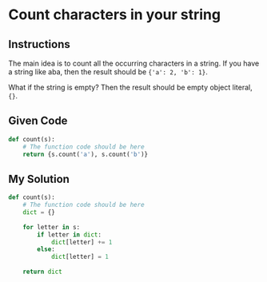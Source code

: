 # Count characters in your string

## Instructions

The main idea is to count all the occurring characters in a string. If you have a string like aba, then the result should be `{'a': 2, 'b': 1}`.

What if the string is empty? Then the result should be empty object literal, `{}`.

## Given Code
```python
def count(s):
    # The function code should be here
    return {s.count('a'), s.count('b')}
```

## My Solution
```python
def count(s):
    # The function code should be here
    dict = {}
    
    for letter in s:
        if letter in dict:
            dict[letter] += 1
        else: 
            dict[letter] = 1
    
    return dict
```
